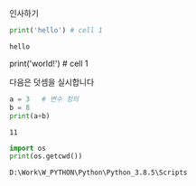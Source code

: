인사하기


```python
print('hello') # cell 1
```

    hello
    

print('world!') # cell 1

다음은 덧셈을 실시합니다


```python
a = 3   # 변수 정의 
b = 8
print(a+b)
```

    11
    


```python
import os
print(os.getcwd())
```

    D:\Work\W_PYTHON\Python\Python_3.8.5\Scripts
    
